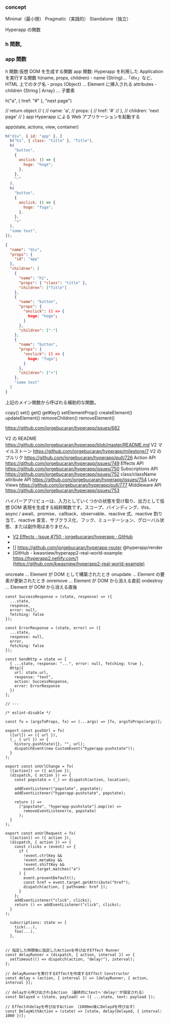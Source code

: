 ### concept

Minimal（最小限）
Pragmatic（実践的）
Standalone（独立）

Hyperapp の関数

### h 関数,

### app 関数

h 関数:仮想 DOM を生成する関数
app 関数: Hyperapp を利用した Application を実行する関数
h(name, props, children) - name {String}…「div」など、HTML 上でのタグ名 - props {Object} … Element に挿入される attributes - children {String | Array} … 子要素

h("a", { href: "#" }, "next page")

// return object
// {
// name: 'a',
// props: {
// href: '#'
// },
// children: 'next page'
// }
app
Hyperapp による Web アプリケーションを起動する

app(state, actions, view, container)

```js
h("div", { id: "app" }, [
  h("h1", { class: "title" }, "Title"),
  h(
    "button",
    {
      onclick: () => {
        hoge: "hoge";
      },
    },
    "–"
  ),
  h(
    "button",
    {
      onclick: () => {
        hoge: "fuga";
      },
    },
    "+"
  ),
  "some text",
]);
```

```json
{
  "name": "div",
  "props": {
    "id": "app"
  },
  "children": [
    {
      "name": "h1",
      "props": { "class": "title" },
      "children": ["Title"]
    },
    {
      "name": "button",
      "props": {
        "onclick": () => {
          hoge: "hoge";
        }
      },
      "children": ["-"]
    },
    {
      "name": "button",
      "props": {
        "onclick": () => {
          hoge: "fuga";
        }
      },
      "children": ["+"]
    },
    "some text"
  ]
}
```

上記のメイン関数から呼ばれる補助的な関数。

copy()
set()
get()
getKey()
setElementProp()
createElement()
updateElement()
removeChildren()
removeElement()

https://github.com/jorgebucaran/hyperapp/issues/682

V2 の README https://github.com/jorgebucaran/hyperapp/blob/master/README.md
V2 マイルストーン https://github.com/jorgebucaran/hyperapp/milestone/7
V2 のプルリク https://github.com/jorgebucaran/hyperapp/pull/726
Action API https://github.com/jorgebucaran/hyperapp/issues/749
Effects API https://github.com/jorgebucaran/hyperapp/issues/750
Subscriptions API https://github.com/jorgebucaran/hyperapp/issues/752
class/className attribute API https://github.com/jorgebucaran/hyperapp/issues/754
Lazy Views https://github.com/jorgebucaran/hyperapp/pull/777
Middleware API https://github.com/jorgebucaran/hyperapp/issues/753

ハイパーアプリビューは、入力としていくつかの状態を受け取り、出力として仮想 DOM 表現を生成する純粋関数です。スコープ、バインディング、this、async / await、promise、callback、observable、reactive 式、reactive 割り当て、reactive 宣言、サブクラス化、フック、ミューテーション、グローバル状態、または副作用はありません。

- [V2 Effects · Issue #750 · jorgebucaran/hyperapp · GitHub](https://github.com/jorgebucaran/hyperapp/issues/750)
- [](https://github.com/okwolf/hyperapp-fx/blob/master/api.md)
- [] https://github.com/jorgebucaran/hyperapp-router
  @hyperapp/render
- [GitHub - kwasniew/hyperapp2-real-world-example: https://hyperapp2.netlify.com/](https://github.com/kwasniew/hyperapp2-real-world-example)

oncreate … Element が DOM として構築されたとき
onupdate … Element の要素が更新されたとき
onremove … Element が DOM から消える直前
ondestroy … Element が DOM から消える直後

```
const SuccessResponse = (state, response) => ({
  ...state,
  response,
  error: null,
  fetching: false
});

const ErrorResponse = (state, error) => ({
  ...state,
  response: null,
  error,
  fetching: false
});

const SendHttp = state => [
  { ...state, response: "...", error: null, fetching: true },
  Http({
    url: state.url,
    response: "text",
    action: SuccessResponse,
    error: ErrorResponse
  })
];

// ---

/* eslint-disable */

const fx = (argsToProps, fx) => (...args) => [fx, argsToProps(args)];

export const pushUrl = fx(
  ([url]) => ({ url }),
  (_, { url }) => {
    history.pushState({}, "", url);
    dispatchEvent(new CustomEvent("hyperapp-pushstate"));
  }
);

export const onUrlChange = fx(
  ([action]) => ({ action }),
  (dispatch, { action }) => {
    const popstate = (_) => dispatch(action, location);

    addEventListener("popstate", popstate);
    addEventListener("hyperapp-pushstate", popstate);

    return () =>
      ["popstate", "hyperapp-pushstate"].map((e) =>
        removeEventListener(e, popstate)
      );
  }
);

export const onUrlRequest = fx(
  ([action]) => ({ action }),
  (dispatch, { action }) => {
    const clicks = (event) => {
      if (
        !event.ctrlKey &&
        !event.metaKey &&
        !event.shiftKey &&
        event.target.matches("a")
      ) {
        event.preventDefault();
        const href = event.target.getAttribute("href");
        dispatch(action, { pathname: href });
      }
    };
    addEventListener("click", clicks);
    return () => addEventListener("click", clicks);
  }
);

```

```
  subscriptions: state => [
    tick(...),
    foo(...),
  ],

  
// 指定した時間後に指定したActionを呼び出すEffect Runner
const delayRunner = (dispatch, { action, interval }) => {
  setTimeout(() => dispatch(action, "delay!"), interval);
};

// delayRunnerを実行するEffectを作成するEffect Constructor
const delay = (action, { interval }) => [delayRunner, { action, interval }];

// delayから呼び出されるAction （最終的にtextへ'delay!'が設定される）
const Delayed = (state, payload) => ({ ...state, text: payload });

// Effectのdelayを呼び出すAction （1000ms後にDelaydを呼び出す）
const DelayWithAction = (state) => [state, delay(Delayed, { interval: 1000 })];

```
